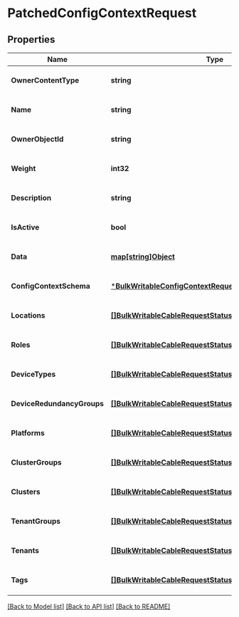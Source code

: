 # PatchedConfigContextRequest

## Properties
Name | Type | Description | Notes
------------ | ------------- | ------------- | -------------
**OwnerContentType** | **string** |  | [optional] [default to null]
**Name** | **string** |  | [optional] [default to null]
**OwnerObjectId** | **string** |  | [optional] [default to null]
**Weight** | **int32** |  | [optional] [default to null]
**Description** | **string** |  | [optional] [default to null]
**IsActive** | **bool** |  | [optional] [default to null]
**Data** | [**map[string]Object**](.md) |  | [optional] [default to null]
**ConfigContextSchema** | [***BulkWritableConfigContextRequestConfigContextSchema**](BulkWritableConfigContextRequest_config_context_schema.md) |  | [optional] [default to null]
**Locations** | [**[]BulkWritableCableRequestStatus**](BulkWritableCableRequest_status.md) |  | [optional] [default to null]
**Roles** | [**[]BulkWritableCableRequestStatus**](BulkWritableCableRequest_status.md) |  | [optional] [default to null]
**DeviceTypes** | [**[]BulkWritableCableRequestStatus**](BulkWritableCableRequest_status.md) |  | [optional] [default to null]
**DeviceRedundancyGroups** | [**[]BulkWritableCableRequestStatus**](BulkWritableCableRequest_status.md) |  | [optional] [default to null]
**Platforms** | [**[]BulkWritableCableRequestStatus**](BulkWritableCableRequest_status.md) |  | [optional] [default to null]
**ClusterGroups** | [**[]BulkWritableCableRequestStatus**](BulkWritableCableRequest_status.md) |  | [optional] [default to null]
**Clusters** | [**[]BulkWritableCableRequestStatus**](BulkWritableCableRequest_status.md) |  | [optional] [default to null]
**TenantGroups** | [**[]BulkWritableCableRequestStatus**](BulkWritableCableRequest_status.md) |  | [optional] [default to null]
**Tenants** | [**[]BulkWritableCableRequestStatus**](BulkWritableCableRequest_status.md) |  | [optional] [default to null]
**Tags** | [**[]BulkWritableCableRequestStatus**](BulkWritableCableRequest_status.md) |  | [optional] [default to null]

[[Back to Model list]](../README.md#documentation-for-models) [[Back to API list]](../README.md#documentation-for-api-endpoints) [[Back to README]](../README.md)

